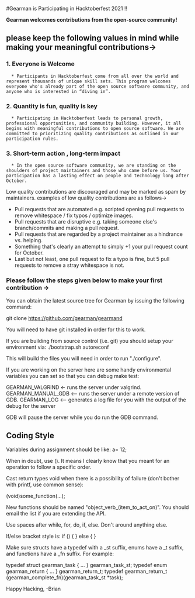 #Gearman is Participating in Hacktoberfest 2021 !!


**Gearman welcomes contributions from the open-source community!**
## please keep the following values in mind while making your meaningful contributions->
### 1. Everyone is Welcome 
      * Participants in Hacktoberfest come from all over the world and represent thousands of unique skill sets. This program welcomes everyone who's already part of the open source software community, and anyone who is interested in “diving in”.
### 2. Quantity is fun, quality is key
      * Participating in Hacktoberfest leads to personal growth, professional opportunities, and community building. However, it all begins with meaningful contributions to open source software. We are committed to prioritizing quality contributions as outlined in our participation rules.
### 3. Short-term action , long-term impact
      * In the open source software community, we are standing on the shoulders of project maintainers and those who came before us. Your participation has a lasting effect on people and technology long after October.

Low quality contributions are discouraged and may be marked as spam by maintainers. examples of low quality contributions are as follows->
* Pull requests that are automated e.g. scripted opening pull requests to remove whitespace / fix typos / optimize images.
* Pull requests that are disruptive e.g. taking someone else's branch/commits and making a pull request.
* Pull requests that are regarded by a project maintainer as a hindrance vs. helping.
* Something that's clearly an attempt to simply +1 your pull request count for October.
* Last but not least, one pull request to fix a typo is fine, but 5 pull requests to remove a stray whitespace is not.



### Please follow the steps given below to make your first contribution ->
You can obtain the latest source tree for Gearman by issuing the following command:

git clone https://github.com/gearman/gearmand

You will need to have git installed in order for this to work.

If you are building from source control (i.e. git) you should setup your environment via:
./bootstrap.sh autoreconf

This will build the files you will need in order to run "./configure".

If you are working on the server here are some handy environmental variables
you can set so that you can debug make test:

GEARMAN_VALGRIND <- runs the server under valgrind.
GEARMAN_MANUAL_GDB <-- runs the server under a remote version of GDB.
GEARMAN_LOG <-- generates a log file for you with the output of the debug for the server

GDB will pause the server while you do run the GDB command.

Coding Style
------------

Variables during assignment should be like:
a= 12;

When in doubt, use (). It means I clearly know that you meant for an
operation to follow a specific order.

Cast return types void when there is a possibility of failure (don't
bother with printf, use common sense):

(void)some_function(...);

New functions should be named "object_verb_(item_to_act_on)". You
should email the list if you are extending the API.

Use spaces after while, for, do, if, else. Don't around anything else.

If/else bracket style is:
if ()
{
}
else
{
}

Make sure structs have a typedef with a _st suffix, enums have a _t
suffix, and functions have a _fn suffix. For example:

typedef struct gearman_task { ... } gearman_task_st;
typedef enum gearman_return { ... } gearman_return_t;
typedef gearman_return_t (gearman_complete_fn)(gearman_task_st *task);


Happy Hacking,
  -Brian
